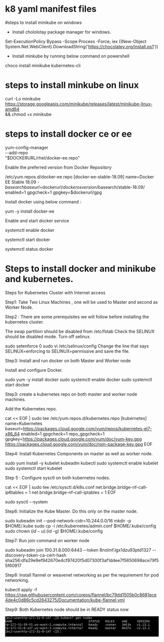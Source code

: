# k8 yaml manifest files


#steps to install minikube on windows

- Install chololotay package manager for windows.

Set-ExecutionPolicy Bypass -Scope Process -Force; iex ((New-Object System.Net.WebClient).DownloadString('https://chocolatey.org/install.ps1'))

- Install minkube by running below command on powershell

choco install minikube kubernetes-cli

# steps to install minkube on linux
curl -Lo minikube https://storage.googleapis.com/minikube/releases/latest/minikube-linux-amd64 \
  && chmod +x minikube
  



# steps to install docker ce or ee

yum-config-manager \
--add-repo \
"$DOCKERURL/rhel/docker-ee.repo"

Enable the preferred version from Docker Repository 

/etc/yum.repos.d/docker-ee.repo
[docker-ee-stable-18.09]
name=Docker EE Stable 18.09 - $basearch
baseurl=$dockerurl/$dockerosversion/$basearch/stable-18.09/
enabled=1
gpgcheck=1
gpgkey=$dockerurl/gpg

Install docker using below command : 

yum -y install docker-ee


Enable and start docker service

systemctl enable docker

systemctl start  docker

systemctl status docker

# Steps to install docker and minikube and kubernetes.

Steps for Kubernetes Cluster with Internet access

Step1: Take Two Linux Machines , one will be used to Master and second as Worker Node.

Step2 : There are some prerequisites we will follow before installing the kubernetes cluster.

The swap partition should be disabled from /etc/fstab
Check the SELINUX should be disabled mode.
Turn off selinux.

sudo setenforce 0
sudo vi /etc/selinux/config
Change the line that says SELINUX=enforcing to SELINUX=permissive and save the file.

Step3: Install and run docker on both Master and Worker node

Install and configure Docker.

sudo yum -y install docker
sudo systemctl enable docker
sudo systemctl start docker

Step3: create a kubernetes repo on both master and worker node machines.

Add the Kubernetes repo.

cat << EOF | sudo tee /etc/yum.repos.d/kubernetes.repo
[kubernetes]
name=Kubernetes
baseurl=https://packages.cloud.google.com/yum/repos/kubernetes-el7-x86_64
enabled=1
gpgcheck=1
repo_gpgcheck=1
gpgkey=https://packages.cloud.google.com/yum/doc/yum-key.gpg https://packages.cloud.google.com/yum/doc/rpm-package-key.gpg
EOF


Step4: Install Kubernetes Components on master as well as worker node.

sudo yum install -y kubelet kubeadm kubectl
sudo systemctl enable kubelet
sudo systemctl start kubelet

Step 5 :  Configure sysctl on both kubernetes nodes.

cat << EOF | sudo tee /etc/sysctl.d/k8s.conf
net.bridge.bridge-nf-call-ip6tables = 1
net.bridge.bridge-nf-call-iptables = 1
EOF

sudo sysctl --system

Step6: Initialize the Kube Master. Do this only on the master node.

sudo kubeadm init --pod-network-cidr=10.244.0.0/16
mkdir -p $HOME/.kube
sudo cp -i /etc/kubernetes/admin.conf $HOME/.kube/config
sudo chown $(id -u):$(id -g) $HOME/.kube/config



Step7: Run join command on worker node

sudo kubeadm join 100.31.8.000:6443 --token 8nolmf.lgx1dzu93ptd1327 --discovery-token-ca-cert-hash sha256:dfa29e9ef942670e4cf97420f5d07300f3af1ddee7f5650698ace79f55f60917





Step8: Install flannel or weavenet networking as per the requirement for pod networking.

kubectl apply -f https://raw.githubusercontent.com/coreos/flannel/bc79dd1505b0c8681ece4de4c0d86c5cd2643275/Documentation/kube-flannel.yml

Step9: Both Kubernetes node should be in READY status now

![Screenshot](kube_READY.JPG)




